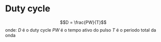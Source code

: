 
# Duty cycle
$$D = \frac{PW}{T}$$
onde:
$D$ é o duty cycle
$PW$ é o tempo ativo do pulso
$T$ é o periodo total da onda 